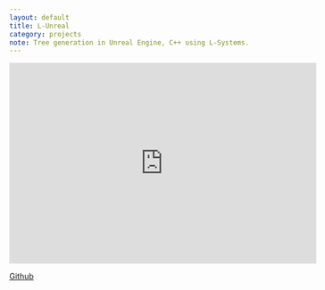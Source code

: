 ```yaml
---
layout: default
title: L-Unreal
category: projects
note: Tree generation in Unreal Engine, C++ using L-Systems.
---
```

<iframe width="550" height="360" src="https://www.youtube.com/embed/ieAfzjdyIcM" frameborder="0" allowfullscreen></iframe>



[Github](https://github.com/witold-gawlowski/LUnreal)
